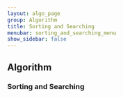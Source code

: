 ```yaml
---
layout: algo_page
group: Algorithm
title: Sorting and Searching
menubar: sorting_and_searching_menu
show_sidebar: false
---
```


## Algorithm
### Sorting and Searching
